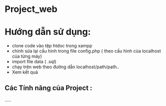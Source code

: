 # Project_web
# Hướng dẫn sử dụng:
   + clone code vào tệp htdoc trong xampp
   + chỉnh sửa lại cấu hình trong file config.php ( theo cấu hình của localhost của từng máy)
   + import file data ( .sql)
   + chạy trên web theo đường dẫn localhost/path/path..
   + Xem kết quả
## Các Tính năng của Project : 
.....
